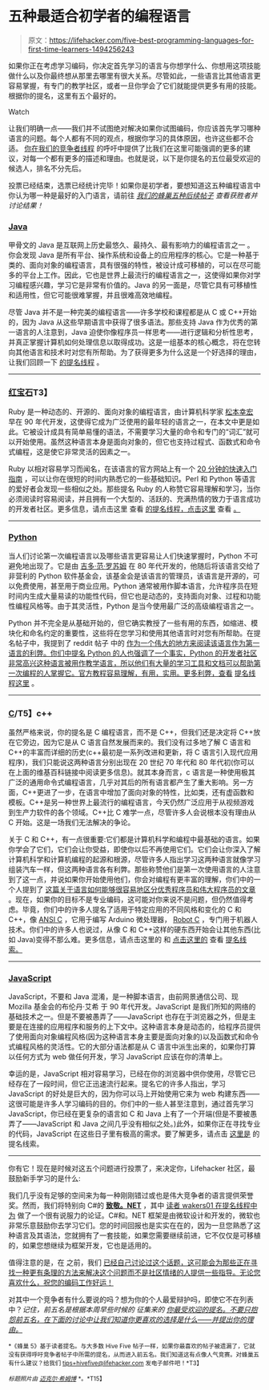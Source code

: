 # 五种最适合初学者的编程语言

> 原文：<https://lifehacker.com/five-best-programming-languages-for-first-time-learners-1494256243>

如果你正在考虑学习编码，你决定首先学习的语言与你想学什么、你想用这项技能做什么以及你最终想从那里去哪里有很大关系。尽管如此，一些语言比其他语言更容易掌握，有专门的教学社区，或者一旦你学会了它们就能提供更多有用的技能。根据你的提名，这里有五个最好的。

Watch

让我们明确一点——我们并不试图绝对解决如果你试图编码，你应该首先学习哪种语言的问题。每个人都有不同的观点，根据你学习的具体原因，也许这些都不合适。 [你在我们的竞争者线程](https://lifehacker.com/whats-the-best-programming-language-for-first-time-lea-1493135749) 的呼吁中提供了比我们在这里可能强调的更多的建议，对每一个都有更多的描述和理由。也就是说，以下是你提名的五位最受欢迎的候选人，排名不分先后。

投票已经结束，选票已经统计完毕！如果你是初学者，要想知道这五种编程语言中你认为哪一种是最好的入门语言，请前往 [*我们的蜂巢五种后续帖子*](https://lifehacker.com/most-popular-programming-language-for-first-time-learne-1497409477) *查看获胜者并讨论结果！*

### [Java](http://www.oracle.com/technetwork/java/index.html)

甲骨文的 Java 是互联网上历史最悠久、最持久、最有影响力的编程语言之一 。你会发现 Java 是所有平台、操作系统和设备上的应用程序的核心。它是一种基于类的、面向对象的编程语言，具有很强的特性，被设计成可移植的，可以在尽可能多的平台上工作。因此，它也是世界上最流行的编程语言之一，这使得如果你对学习编程感兴趣，学习它是非常有价值的。Java 的另一面是，尽管它具有可移植性和适用性，但它可能很难掌握，并且很难高效地编程。

尽管 Java 并不是一种完美的编程语言——许多学校和课程都是从 C 或 C++开始的，因为 Java 从这些早期语言中获得了很多语法。那些支持 Java 作为优秀的第一语言的人注意到，Java 迫使你像程序员一样思考——进行逻辑和分析性思考，并真正掌握计算机如何处理信息以取得成功。这是一组基本的核心概念，将在您转向其他语言和技术时对您有所帮助。为了获得更多为什么这是一个好选择的理由，让我们回顾一下 [的提名线程](http://lifehacker.com/java-i-think-that-the-most-important-thing-for-buddin-1493295622) 。

* * *

### [红宝石](https://www.ruby-lang.org/en/)T3】

Ruby 是一种动态的、开源的、面向对象的编程语言，由计算机科学家 [松本幸宏](http://en.wikipedia.org/wiki/Yukihiro_Matsumoto) 早在 90 年代开发，这使得它成为广泛使用的最年轻的语言之一，在本文中更是如此。它被设计成具有简单易懂的语法，不需要学习大量的命令和专门的“词汇”就可以开始使用。虽然这种语言本身是面向对象的，但它也支持过程式、函数式和命令式编程，这是使它非常灵活的因素之一。

Ruby 以相对容易学习而闻名，在该语言的官方网站上有一个 [20 分钟的快速入门指南](https://www.ruby-lang.org/en/documentation/quickstart/) ，可以让你在很短的时间内熟悉它的一些基础知识。Perl 和 Python 等语言的爱好者会发现一些相似之处。那些提名 Ruby 的人称赞它容易理解和学习，当你必须阅读时容易阅读，并且拥有一个大型的、活跃的、充满热情的致力于语言成功的开发者社区。更多信息，请点击这里 查看 [的提名线程，点击这里](http://lifehacker.com/vote-ruby-why-the-syntax-is-simple-to-learn-and-makes-1493311976) 查看 [。](http://lifehacker.com/vote-ruby-why-ruby-is-really-easy-to-read-which-mak-1493490327)

* * *

### [Python](http://www.python.org/)

当人们讨论第一次编程语言以及哪些语言更容易让人们快速掌握时，Python 不可避免地出现了。它是由 [吉多·范·罗苏姆](http://en.wikipedia.org/wiki/Guido_van_Rossum) 在 80 年代开发的，他随后将该语言交给了非营利的 Python 软件基金会，该基金会是该语言的管理员，该语言是开源的，可以免费使用，甚至用于商业应用。Python 通常被用作脚本语言，允许程序员在短时间内生成大量易读的功能性代码，但它也是动态的，支持面向对象、过程和功能性编程风格等。由于其灵活性，Python 是当今使用最广泛的高级编程语言之一。

Python 并不完全是从基础开始的，但它确实教授了一些有用的东西，如缩进、模块化和命名约定的重要性，这些将在您学习和使用其他语言时对您有所帮助。在提名帖子中，我提到了 reddit 帖子 中的 [作为一个伟大的地方来阅读该语言作为第一语言的利弊。你们中提名 Python 的人也强调了一个事实，Python 的开发者社区非常高兴这种语言被用作教学语言，所以他们有大量的学习工具和文档可以帮助第一次编程的人掌握它。官方教程容易理解，有用，实用。更多利弊，查看](http://www.reddit.com/r/changemyview/comments/1cyk99/i_think_python_is_the_best_first_programming/) [提名线程这里](http://lifehacker.com/vote-phython-why-okay-this-is-hard-for-me-specifica-1493293011) 。

* * *

### [C](http://en.wikipedia.org/wiki/C_%28programming_language%29)/T5】c++

虽然严格来说，你的提名是 C 编程语言，而不是 C++，但我们还是决定将 C++放在它旁边，因为它是从 C 语言自然发展而来的。我们没有过多地了解 C 语言和 C++的丰富而详细的历史(c++最初是一系列改进和更新，将 C 语言引入现代应用程序)，我们只能说这两种语言分别出现在 20 世纪 70 年代和 80 年代初(你可以在上面的维基百科链接中阅读更多信息)。就其本身而言，c 语言是一种使用极其广泛的通用命令式编程语言，几乎对其后的所有语言都产生了重大影响。另一方面，C++更进了一步，在语言中增加了面向对象的特性，比如类，还有虚函数和模板。C++是另一种世界上最流行的编程语言，今天仍然广泛应用于从视频游戏到生产力软件的各个领域。C++比 C 难学一点，尽管许多人会说根本没有理由从 C 开始。这是一场我们无法解决的争论。

关于 C 和 C++，有一点很重要:它们都是计算机科学和编程中最基础的语言。如果你学会了它们，它们会让你受益，即使你以后不再使用它们。它们会让你深入了解计算机科学和计算机编程的起源和根源，尽管许多人指出学习这两种语言就像学习组装汽车一样，但这两种语言各有利弊。那些称赞他们是第一次使用语言的人注意到了这一点，并说如果你开始使用他们，你会对编程有更丰富的理解，你们中的一个人提到了 [这篇关于语言如何能够很容易地区分优秀程序员和伟大程序员的文章](http://www.joelonsoftware.com/articles/ThePerilsofJavaSchools.html) 。现在，如果你的目标不是专业编码，这可能对你来说不是问题，但仍然值得考虑。毕竟，你们中的许多人提名了适用于特定应用的不同风格和变化的 C 和 C++，像 [ANSI C](http://en.wikipedia.org/wiki/ANSI_C) ，它用于编写 Arduino 微处理器， [Robot C](http://www.robotc.net/) ，专门用于机器人技术。你们中的许多人也说过，从像 C 和 C++这样的硬东西开始会让其他东西(比如 Java)变得不那么难。更多信息，请点击这里的 和 [点击这里的](http://lifehacker.com/vote-cwhy-so-many-other-languages-are-based-on-c-if-1493361556) 查看 [提名线索。](http://lifehacker.com/vote-c-programming-language-why-still-the-best-la-1493358006)

* * *

### [JavaScript](http://en.wikipedia.org/wiki/JavaScript)

JavaScript，不要和 Java 混淆，是一种脚本语言，由前网景通信公司、现 Mozilla 基金会的布伦丹·艾希 于 90 年代开发。JavaScript 是我们所知的网络的基础技术之一。但是不要被愚弄了——JavaScript 也存在于浏览器之外，但是主要是在连接的应用程序和服务的上下文中。这种语言本身是动态的，给程序员提供了使用面向对象编程风格(因为这种语言本身主要是面向对象的)以及函数式和命令式编程风格的灵活性。它的大部分语法都是从 C 语言中派生出来的，如果你打算以任何方式为 web 做任何开发，学习 JavaScript 应该在你的清单上。

幸运的是，JavaScript 相对容易学习，已经在你的浏览器中供你使用，尽管它已经存在了一段时间，但它正迅速流行起来。提名它的许多人指出，学习 JavaScript 的好处是巨大的，因为你可以马上开始使用它来为 web 构建东西——这很可能是许多人学习编码的目的。你们中的一些人甚至注意到，通过首先学习 JavaScript，你已经在更复杂的语言如 C 和 Java 上有了一个开端(但是不要被愚弄了——JavaScript 和 Java 之间几乎没有相似之处。)此外，如果你正在寻找专业的代码，JavaScript 在这些日子里有极高的需求。要了解更多，请点击 [这里是](http://lifehacker.com/vote-javascript-ecmascript-why-javascript-is-quickl-1493315866) 的提名线索。

* * *

你有它！现在是时候对这五个问题进行投票了，来决定你，Lifehacker 社区，最鼓励新手学习的是什么:

我们几乎没有足够的空间来为每一种刚刚错过或也是伟大竞争者的语言提供荣誉奖。然而，我们将特别向 C#的 [**致敬。NET**](http://en.wikipedia.org/wiki/C_Sharp_%28programming_language%29) ，其中 [读者 wakers01 在提名线程中为](http://lifehacker.com/vote-c-net-why-this-was-tough-everybody-tends-to-1493364012) 做了一个很有说服力的论证。C#和。NET 框架是由微软设计和开发的，微软也非常乐意鼓励你去学习它们。您的时间回报也是实实在在的，因为一旦您熟悉了这种语言及其语法，您就拥有了一套技能，如果您需要继续前进，它不仅仅是可移植的，如果您想继续为框架开发，它也是适用的。

值得注意的是，在 之前，我们 [已经自己讨论过这个话题，这可能会为那些正在寻找一种更有条理的方法来解决这个问题而不是社区情绪的人提供一些指导。无论您喜欢什么，祝您的编码工作好运！](https://lifehacker.com/which-programming-language-should-i-learn-first-1477153665)

对其中一个竞争者有什么要说的吗？想为你的个人最爱辩护吗，即使它不在列表中？*记住，前五名是根据本周早些时候的* *征集来的* [*你最受欢迎的提名。不要只抱怨前五名，在下面的讨论中让我们知道你更喜欢的选择是什么——并提出你的理由。*](https://lifehacker.com/whats-the-best-programming-language-for-first-time-lea-1493135749)

<small>*《蜂巢 5》基于读者提名。与大多数 Hive Five 帖子一样，如果你最喜欢的帖子被遗漏了，它就没有获得呼吁竞争者帖子中所需的提名，从而进入前五名。我们知道这有点像人气竞赛。对蜂巢五有什么建议？给我们 tips+hivefive@lifehacker.com 发电子邮件吧！*T3】</small>

<small>*标题照片由*</small> [<small>*迈克尔·希姆博*</small>](http://www.flickr.com/photos/riebart/4466482623/) <small>*。*T15】</small>
